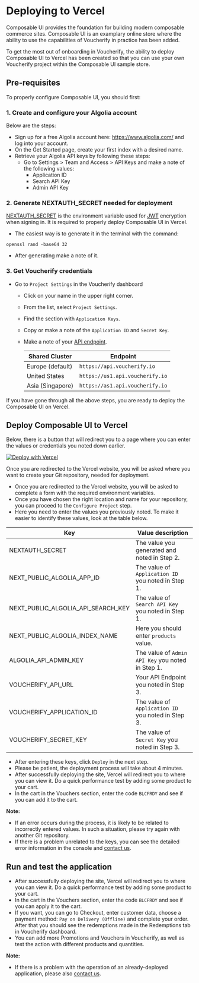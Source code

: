 # Deploying to Vercel

Composable UI provides the foundation for building modern composable commerce sites. 
Composable UI is an examplary online store where the ability to use the capabilities of Voucherify in practice has been added.

To get the most out of onboarding in Voucherify, the ability to deploy Composable UI to Vercel has been created so that you can use your own Voucherify project within the Composable UI sample store.

## Pre-requisites

To properly configure Composable UI, you should first:

### 1. Create and configure your Algolia account
Below are the steps:
- Sign up for a free Algolia account here: https://www.algolia.com/ and log into your account.
- On the Get Started page, create your first index with a desired name.
- Retrieve your Algolia API keys by following these steps:
  - Go to Settings > Team and Access > API Keys and make a note of the following values:
      - Application ID
      - Search API Key
      - Admin API Key

### 2. Generate NEXTAUTH_SECRET needed for deployment

[NEXTAUTH_SECRET](https://next-auth.js.org/configuration/options) is the environment variable used for [JWT](https://jwt.io/introduction) encryption when signing in.
It is required to properly deploy Composable UI in Vercel.
- The easiest way is to generate it in the terminal with the command:
```
openssl rand -base64 32
```

- After generating make a note of it.

### 3. Get Voucherify credentials

- Go to `Project Settings` in the Voucherify dashboard
  - Click on your name in the upper right corner.
  - From the list, select `Project Settings`.
  - Find the section with `Application Keys`.
  - Copy or make a note of the `Application ID` and `Secret Key`.
  - Make a note of your [API endpoint](https://docs.voucherify.io/docs/api-endpoints).

    | Shared Cluster   | Endpoint                        |
    |------------------|---------------------------------|
    | Europe (default) | `https://api.voucherify.io`     |
    | United States    | `https://us1.api.voucherify.io` |
    | Asia (Singapore) | `https://as1.api.voucherify.io` |

If you have gone through all the above steps, you are ready to deploy the Composable UI on Vercel.

## Deploy Composable UI to Vercel
Below, there is a button that will redirect you to a page where you can enter the values or credentials you noted down earlier.

[![Deploy with Vercel](https://vercel.com/button)](https://vercel.com/new/clone?repository-url=https%3A%2F%2Fgithub.com%2Fvoucherifyio%2Fcomposable-ui-onboarding&root-directory=composable-ui&project-name=composable-ui&repository-name=composable-ui&demo-title=Composable%20UI&demo-description=Open%20Source%20React%20Storefront%20for%20Composable%20Commerce&demo-url=https%3A%2F%2Fstorefront.composable.com%2F&demo-image=https%3A%2F%2Fstorefront.composable.com%2Fimg%2Fdemo_image.png&env=NEXTAUTH_SECRET&envLink=https%3A%2F%2Fnext-auth.js.org%2Fconfiguration%2Foptions%23nextauth_secret&env=NEXT_PUBLIC_ALGOLIA_APP_ID&env=NEXT_PUBLIC_ALGOLIA_API_SEARCH_KEY&env=NEXT_PUBLIC_ALGOLIA_INDEX_NAME&env=ALGOLIA_API_ADMIN_KEY&env=VOUCHERIFY_API_URL&env=VOUCHERIFY_APPLICATION_ID&env=VOUCHERIFY_SECRET_KEY)

Once you are redirected to the Vercel website, you will be asked where you want to create your Git repository, needed for deployment.
- Once you are redirected to the Vercel website, you will be asked to complete a form with the required environment variables.
- Once you have chosen the right location and name for your repository, you can proceed to the `Configure Project` step.
- Here you need to enter the values you previously noted. To make it easier to identify these values, look at the table below.

| Key                                | Value description                                  |
|------------------------------------|----------------------------------------------------|
| NEXTAUTH_SECRET                    | The value you generated and noted in Step 2.       |
| NEXT_PUBLIC_ALGOLIA_APP_ID         | The value of `Application ID` you noted in Step 1. |
| NEXT_PUBLIC_ALGOLIA_API_SEARCH_KEY | The value of `Search API Key` you noted in Step 1. |
| NEXT_PUBLIC_ALGOLIA_INDEX_NAME     | Here you should enter `products` value.            |
| ALGOLIA_API_ADMIN_KEY              | The value of `Admin API Key` you noted in Step 1.  |
| VOUCHERIFY_API_URL                 | Your API Endpoint you noted in Step 3.             |
| VOUCHERIFY_APPLICATION_ID          | The value of `Application ID` you noted in Step 3. |
| VOUCHERIFY_SECRET_KEY              | The value of `Secret Key` you noted in Step 3.     |

- After entering these keys, click `Deploy` in the next step.
- Please be patient, the deployment process will take about 4 minutes.
- After successfully deploying the site, Vercel will redirect you to where you can view it.
  Do a quick performance test by adding some product to your cart. 
- In the cart in the Vouchers section, enter the code `BLCFRDY` and see if you can add it to the cart.

**Note:** 
- If an error occurs during the process, it is likely to be related to incorrectly entered values. In such a situation, please try again with another Git repository.
- If there is a problem unrelated to the keys, you can see the detailed error information in the console and [contact us](https://www.voucherify.io/contact-support). 

## Run and test the application

- After successfully deploying the site, Vercel will redirect you to where you can view it.
  Do a quick performance test by adding some product to your cart.
- In the cart in the Vouchers section, enter the code `BLCFRDY` and see if you can apply it to the cart.
- If you want, you can go to Checkout, enter customer data, choose a payment method: `Pay on Delivery (Offline)` and complete your order. After that you should see the redemptions made in the Redemptions tab in Voucherify dashboard.
- You can add more Promotions and Vouchers in Voucherify, as well as test the action with different products and quantities.

**Note:**
- If there is a problem with the operation of an already-deployed application, please also [contact us](https://www.voucherify.io/contact-support).